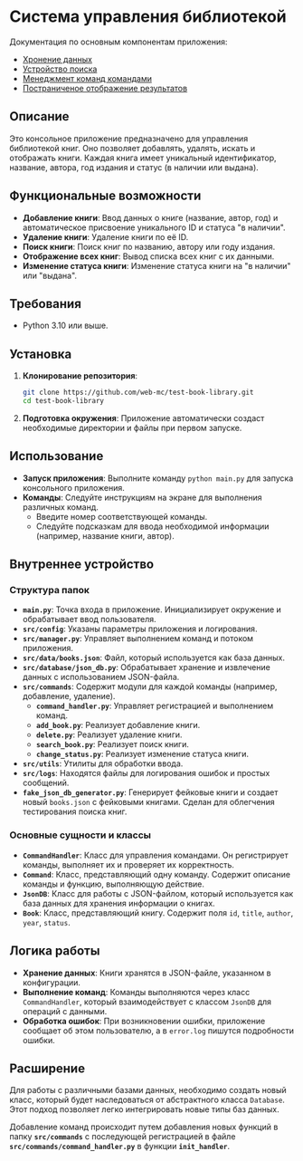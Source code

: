 # Система управления библиотекой

Документация по основным компонентам приложения:

 - [Хронение данных](src/database/README.md)
 - [Устройство поиска](src/utils/search_engine/README.md)
 - [Менеджмент команд командами](src/commands/README.md)
 - [Постраниченое отображение результатов](src/utils/paginator/README.md)

## Описание

Это консольное приложение предназначено для управления библиотекой книг. Оно позволяет добавлять, удалять, искать и отображать книги. Каждая книга имеет уникальный идентификатор, название, автора, год издания и статус (в наличии или выдана).

## Функциональные возможности

- **Добавление книги**: Ввод данных о книге (название, автор, год) и автоматическое присвоение уникального ID и статуса "в наличии".
- **Удаление книги**: Удаление книги по её ID.
- **Поиск книги**: Поиск книг по названию, автору или году издания.
- **Отображение всех книг**: Вывод списка всех книг с их данными.
- **Изменение статуса книги**: Изменение статуса книги на "в наличии" или "выдана".

## Требования

- Python 3.10 или выше.

## Установка

1. **Клонирование репозитория**:
   ```bash
   git clone https://github.com/web-mc/test-book-library.git
   cd test-book-library
   ```

2. **Подготовка окружения**:
   Приложение автоматически создаст необходимые директории и файлы при первом запуске.

## Использование

- **Запуск приложения**: Выполните команду `python main.py` для запуска консольного приложения.
- **Команды**: Следуйте инструкциям на экране для выполнения различных команд.
  - Введите номер соответствующей команды.
  - Следуйте подсказкам для ввода необходимой информации (например, название книги, автор).

## Внутреннее устройство

### Структура папок

- **`main.py`**: Точка входа в приложение. Инициализирует окружение и обрабатывает ввод пользователя.
- **`src/config`**: Указаны параметры приложения и логирования.
- **`src/manager.py`**: Управляет выполнением команд и потоком приложения.
- **`src/data/books.json`**: Файл, который используется как база данных.
- **`src/database/json_db.py`**: Обрабатывает хранение и извлечение данных с использованием JSON-файла.
- **`src/commands`**: Содержит модули для каждой команды (например, добавление, удаление).
  - **`command_handler.py`**: Управляет регистрацией и выполнением команд.
  - **`add_book.py`**: Реализует добавление книги.
  - **`delete.py`**: Реализует удаление книги.
  - **`search_book.py`**: Реализует поиск книги.
  - **`change_status.py`**: Реализует изменение статуса книги.
- **`src/utils`**: Утилиты для обработки ввода.
- **`src/logs`**: Находятся файлы для логирования ошибок и простых сообщений.
- **`fake_json_db_generator.py`**: Генерирует фейковые книги и создает новый `books.json` с фейковыми книгами. Сделан для облегчения тестирования поиска книг.

### Основные сущности и классы

- **`CommandHandler`**: Класс для управления командами. Он регистрирует команды, выполняет их и проверяет их корректность.
- **`Command`**: Класс, представляющий одну команду. Содержит описание команды и функцию, выполняющую действие.
- **`JsonDB`**: Класс для работы с JSON-файлом, который используется как база данных для хранения информации о книгах.
- **`Book`**: Класс, представляющий книгу. Содержит поля `id`, `title`, `author`, `year`, `status`.

## Логика работы

- **Хранение данных**: Книги хранятся в JSON-файле, указанном в конфигурации.
- **Выполнение команд**: Команды выполняются через класс `CommandHandler`, который взаимодействует с классом `JsonDB` для операций с данными.
- **Обработка ошибок**: При возникновении ошибки, приложение сообщает об этом пользователю, а в `error.log` пишутся подробности ошибки.

## Расширение

Для работы с различными базами данных, необходимо создать новый класс, который будет наследоваться от абстрактного класса `Database`. Этот подход позволяет легко интегрировать новые типы баз данных.

Добавление команд происходит путем добавления новых функций в папку **`src/commands`** с последующей регистрацией в файле **`src/commands/command_handler.py`** в функции **`init_handler`**.
